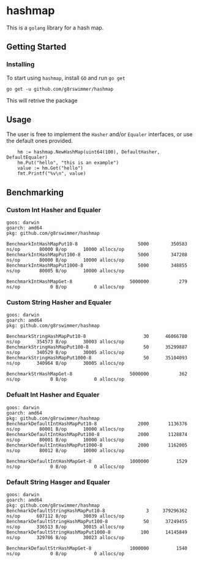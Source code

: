 # hashmap
This is a `golang` library for a hash map.

## Getting Started 

### Installing
To start using `hashmap`, install `GO` and run `go get`
```
go get -u github.com/g8rswimmer/hashmap
```
This will retrive the package

## Usage 
The user is free to implement the `Hasher` and/or `Equaler` interfaces, or use the default ones provided.

```
    hm := hashmap.NewHashMap(uint64(100), DefaultHasher, DefaultEqualer)
    hm.Put("hello", "this is an example")
    value := hm.Get("hello")
    fmt.Printf("%v\n", value)
```

## Benchmarking

### Custom Int Hasher and Equaler
```
goos: darwin
goarch: amd64
pkg: github.com/g8rswimmer/hashmap

BenchmarkIntHashMapPut10-8               	    5000	    350583 ns/op	   80000 B/op	   10000 allocs/op
BenchmarkIntHashMapPut100-8              	    5000	    347208 ns/op	   80000 B/op	   10000 allocs/op
BenchmarkIntHashMapPut1000-8             	    5000	    348855 ns/op	   80005 B/op	   10000 allocs/op

BenchmarkIntHashMapGet-8                 	 5000000	       279 ns/op	       0 B/op	       0 allocs/op
```
### Custom String Hasher and Equaler
```
goos: darwin
goarch: amd64
pkg: github.com/g8rswimmer/hashmap

BenchmarkStringHashMapPut10-8            	      30	  46066780 ns/op	  354573 B/op	   30003 allocs/op
BenchmarkStringHashMapPut100-8           	      50	  35299887 ns/op	  340529 B/op	   30005 allocs/op
BenchmarkStringHashMapPut1000-8          	      50	  35104093 ns/op	  340964 B/op	   30005 allocs/op

BenchmarkStrHashMapGet-8                 	 5000000	       362 ns/op	       0 B/op	       0 allocs/op
```
### Defualt Int Hasher and Equaler
```
goos: darwin
goarch: amd64
pkg: github.com/g8rswimmer/hashmap
BenchmarkDefaultIntHashMapPut10-8        	    2000	   1136376 ns/op	   80001 B/op	   10000 allocs/op
BenchmarkDefaultIntHashMapPut100-8       	    2000	   1128874 ns/op	   80001 B/op	   10000 allocs/op
BenchmarkDefaultIntHashMapPut1000-8      	    2000	   1162005 ns/op	   80012 B/op	   10000 allocs/op

BenchmarkDefaultIntHashMapGet-8          	 1000000	      1529 ns/op	       0 B/op	       0 allocs/op
```
### Default String Hasger and Equaler
```
goos: darwin
goarch: amd64
pkg: github.com/g8rswimmer/hashmap
BenchmarkDefaultStringHashMapPut10-8     	       3	 379296362 ns/op	  607112 B/op	   30039 allocs/op
BenchmarkDefaultStringHashMapPut100-8    	      50	  37249455 ns/op	  336513 B/op	   30015 allocs/op
BenchmarkDefaultStringHashMapPut1000-8   	     100	  14145849 ns/op	  329786 B/op	   30023 allocs/op

BenchmarkDefaultStrHashMapGet-8          	 1000000	      1540 ns/op	       0 B/op	       0 allocs/op
```